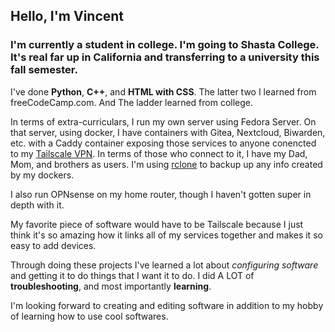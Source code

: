 ## Hello, I'm Vincent

### I'm currently a student in college. I'm going to Shasta College. It's real far up in California and transferring to a university this fall semester.

I've done **Python**, **C++**, and **HTML with CSS**. The latter two I learned from freeCodeCamp.com. And The ladder learned from college.

In terms of extra-curriculars, I run my own server using Fedora Server. On that server, using docker, I have containers with Gitea, Nextcloud, Biwarden, etc. with a Caddy container exposing those services to anyone conencted to my [Tailscale VPN](https://tailscale.com/). In terms of those who connect to it, I have my Dad, Mom, and brothers as users. I'm using [rclone](https://github.com/rclone/rclone) to backup up any info created by my dockers. 

I also run OPNsense on my home router, though I haven't gotten super in depth with it. 

My favorite piece of software would have to be Tailscale because I just think it's so amazing how it links all of my services together and makes it so easy to add devices.

Through doing these projects I've learned a lot about *configuring software* and getting it to do things that I want it to do. I did A LOT of **troubleshooting**, and most importantly **learning**.

I'm looking forward to creating and editing software in addition to my hobby of learning how to use cool softwares.
